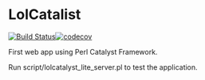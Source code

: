 # LolCatalist

[![Build Status](https://travis-ci.org/a-castellano/LolCatalyst.svg?branch=master)](https://travis-ci.org/a-castellano/LolCatalyst)[![codecov](https://codecov.io/gh/a-castellano/LolCatalyst/branch/master/graph/badge.svg)](https://codecov.io/gh/a-castellano/LolCatalyst)




First web app using Perl Catalyst Framework.

Run script/lolcatalyst_lite_server.pl to test the application.
